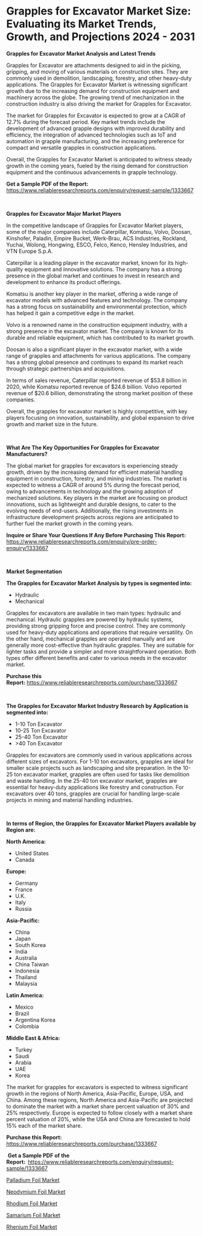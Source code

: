 <p><h1>Grapples for Excavator Market Size: Evaluating its Market Trends, Growth, and Projections 2024 - 2031</h1></p><p><strong>Grapples for Excavator Market Analysis and Latest Trends</strong></p>
<p><p>Grapples for Excavator are attachments designed to aid in the picking, gripping, and moving of various materials on construction sites. They are commonly used in demolition, landscaping, forestry, and other heavy-duty applications. The Grapples for Excavator Market is witnessing significant growth due to the increasing demand for construction equipment and machinery across the globe. The growing trend of mechanization in the construction industry is also driving the market for Grapples for Excavator.</p><p>The market for Grapples for Excavator is expected to grow at a CAGR of 12.7% during the forecast period. Key market trends include the development of advanced grapple designs with improved durability and efficiency, the integration of advanced technologies such as IoT and automation in grapple manufacturing, and the increasing preference for compact and versatile grapples in construction applications.</p><p>Overall, the Grapples for Excavator Market is anticipated to witness steady growth in the coming years, fueled by the rising demand for construction equipment and the continuous advancements in grapple technology.</p></p>
<p><strong>Get a Sample PDF of the Report:&nbsp;</strong> <a href="https://www.reliableresearchreports.com/enquiry/request-sample/1333667">https://www.reliableresearchreports.com/enquiry/request-sample/1333667</a></p>
<p>&nbsp;</p>
<p><strong>Grapples for Excavator Major Market Players</strong></p>
<p><p>In the competitive landscape of Grapples for Excavator Market players, some of the major companies include Caterpillar, Komatsu, Volvo, Doosan, Kinshofer, Paladin, Empire Bucket, Werk-Brau, ACS Industries, Rockland, Yuchai, Wolong, Hongwing, ESCO, Felco, Kenco, Hensley Industries, and VTN Europe S.p.A.</p><p>Caterpillar is a leading player in the excavator market, known for its high-quality equipment and innovative solutions. The company has a strong presence in the global market and continues to invest in research and development to enhance its product offerings.</p><p>Komatsu is another key player in the market, offering a wide range of excavator models with advanced features and technology. The company has a strong focus on sustainability and environmental protection, which has helped it gain a competitive edge in the market.</p><p>Volvo is a renowned name in the construction equipment industry, with a strong presence in the excavator market. The company is known for its durable and reliable equipment, which has contributed to its market growth.</p><p>Doosan is also a significant player in the excavator market, with a wide range of grapples and attachments for various applications. The company has a strong global presence and continues to expand its market reach through strategic partnerships and acquisitions.</p><p>In terms of sales revenue, Caterpillar reported revenue of $53.8 billion in 2020, while Komatsu reported revenue of $24.6 billion. Volvo reported revenue of $20.6 billion, demonstrating the strong market position of these companies.</p><p>Overall, the grapples for excavator market is highly competitive, with key players focusing on innovation, sustainability, and global expansion to drive growth and market size in the future.</p></p>
<p>&nbsp;</p>
<p><strong>What Are The Key Opportunities For Grapples for Excavator Manufacturers?</strong></p>
<p><p>The global market for grapples for excavators is experiencing steady growth, driven by the increasing demand for efficient material handling equipment in construction, forestry, and mining industries. The market is expected to witness a CAGR of around 5% during the forecast period, owing to advancements in technology and the growing adoption of mechanized solutions. Key players in the market are focusing on product innovations, such as lightweight and durable designs, to cater to the evolving needs of end-users. Additionally, the rising investments in infrastructure development projects across regions are anticipated to further fuel the market growth in the coming years.</p></p>
<p><strong>Inquire or Share Your Questions If Any Before Purchasing This Report:</strong> <a href="https://www.reliableresearchreports.com/enquiry/pre-order-enquiry/1333667">https://www.reliableresearchreports.com/enquiry/pre-order-enquiry/1333667</a></p>
<p>&nbsp;</p>
<p><strong>Market Segmentation</strong></p>
<p><strong>The Grapples for Excavator Market Analysis by types is segmented into:</strong></p>
<p><ul><li>Hydraulic</li><li>Mechanical</li></ul></p>
<p><p>Grapples for excavators are available in two main types: hydraulic and mechanical. Hydraulic grapples are powered by hydraulic systems, providing strong gripping force and precise control. They are commonly used for heavy-duty applications and operations that require versatility. On the other hand, mechanical grapples are operated manually and are generally more cost-effective than hydraulic grapples. They are suitable for lighter tasks and provide a simpler and more straightforward operation. Both types offer different benefits and cater to various needs in the excavator market.</p></p>
<p><strong>Purchase this Report:&nbsp;</strong><a href="https://www.reliableresearchreports.com/purchase/1333667">https://www.reliableresearchreports.com/purchase/1333667</a></p>
<p>&nbsp;</p>
<p><strong>The Grapples for Excavator Market Industry Research by Application is segmented into:</strong></p>
<p><ul><li>1-10 Ton Excavator</li><li>10-25 Ton Excavator</li><li>25-40 Ton Excavator</li><li>>40 Ton Excavator</li></ul></p>
<p><p>Grapples for excavators are commonly used in various applications across different sizes of excavators. For 1-10 ton excavators, grapples are ideal for smaller scale projects such as landscaping and site preparation. In the 10-25 ton excavator market, grapples are often used for tasks like demolition and waste handling. In the 25-40 ton excavator market, grapples are essential for heavy-duty applications like forestry and construction. For excavators over 40 tons, grapples are crucial for handling large-scale projects in mining and material handling industries.</p></p>
<p>&nbsp;</p>
<p><strong>In terms of Region, the Grapples for Excavator Market Players available by Region are:</strong></p>
<p>
    <p> <strong> North America: </strong>
        <ul>
            <li>United States</li>
            <li>Canada</li>
        </ul>
        </p> 
    <p> <strong> Europe: </strong>
        <ul>
            <li>Germany</li>
            <li>France</li>
            <li>U.K.</li>
            <li>Italy</li>
            <li>Russia</li>
        </ul>
        </p> 
    <p> <strong> Asia-Pacific: </strong>
        <ul>
            <li>China</li>
            <li>Japan</li>
            <li>South Korea</li>
            <li>India</li>
            <li>Australia</li>
            <li>China Taiwan</li>
            <li>Indonesia</li>
            <li>Thailand</li>
            <li>Malaysia</li>
        </ul>
        </p> 
    <p> <strong> Latin America: </strong>
        <ul>
            <li>Mexico</li>
            <li>Brazil</li>
            <li>Argentina Korea</li>
            <li>Colombia</li>
        </ul>
        </p> 
    <p> <strong> Middle East & Africa: </strong>
        <ul>
            <li>Turkey</li>
            <li>Saudi</li>
            <li>Arabia</li>
            <li>UAE</li>
            <li>Korea</li>
        </ul>
    </p>
    </p>
<p><p>The market for grapples for excavators is expected to witness significant growth in the regions of North America, Asia-Pacific, Europe, USA, and China. Among these regions, North America and Asia-Pacific are projected to dominate the market with a market share percent valuation of 30% and 25% respectively. Europe is expected to follow closely with a market share percent valuation of 20%, while the USA and China are forecasted to hold 15% each of the market share.</p></p>
<p><strong>Purchase this Report: </strong><a href="https://www.reliableresearchreports.com/purchase/1333667">https://www.reliableresearchreports.com/purchase/1333667</a></p>
<p>&nbsp;<strong>Get a Sample PDF of the Report:&nbsp;&nbsp;</strong><a href="https://www.reliableresearchreports.com/enquiry/request-sample/1333667">https://www.reliableresearchreports.com/enquiry/request-sample/1333667</a></p>
<p><strong></strong></p>
<p><p><a href="https://medium.com/p/c8eb21a9b414/edit">Palladium Foil Market</a></p><p><a href="https://medium.com/p/e32af568ee95/edit">Neodymium Foil Market</a></p><p><a href="https://medium.com/p/b96b3733f964/edit">Rhodium Foil Market</a></p><p><a href="https://medium.com/p/60bc310785cf/edit">Samarium Foil Market</a></p><p><a href="https://medium.com/p/35c71ae1a7ab/edit">Rhenium Foil Market</a></p></p>